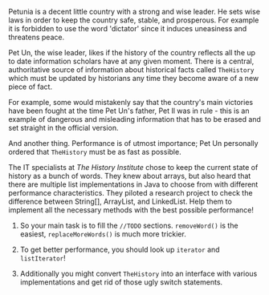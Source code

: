 Petunia is a decent little country with a strong and wise leader. 
He sets wise laws in order to keep the country safe, stable, and prosperous.
For example it is forbidden to use the word 'dictator' since it induces 
uneasiness and threatens peace.

Pet Un, the wise leader, likes if the history of the country reflects all
the up to date information scholars have at any given moment. There is a 
central, authoritative source of information about historical facts
called `TheHistory` which must be updated by historians any time they become
aware of a new piece of fact.

For example, some would mistakenly say that the country's main victories 
have been fought at the time Pet Un's father, Pet Il was in rule - this 
is an example of dangerous and misleading information that has to be erased 
and set straight in the official version.

And another thing. Performance is of utmost importance; Pet Un personally 
ordered that `TheHistory` must be as fast as possible.

The IT specialists at _The History Institute_ chose to keep the current 
state of history as a bunch of words. They knew about
arrays, but also heard that there are multiple list implementations in Java 
to choose from with different performance characteristics. They piloted a
research project to check the difference between String[], ArrayList<String>,
and LinkedList<String>. Help them to implement all the necessary methods 
with the best possible performance!

1) So your main task is to fill the `//TODO` sections. `removeWord()` is 
the easiest, `replaceMoreWords()` is much more trickier.

2) To get better performance, you should look up `iterator` and `listIterator`!

3) Additionally you might convert `TheHistory` into an interface
with various implementations and get rid of those ugly switch
statements.